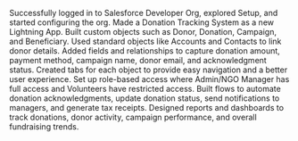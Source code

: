 Successfully logged in to Salesforce Developer Org, explored Setup, and started configuring the org.
Made a Donation Tracking System as a new Lightning App.
Built custom objects such as Donor, Donation, Campaign, and Beneficiary.
Used standard objects like Accounts and Contacts to link donor details.
Added fields and relationships to capture donation amount, payment method, campaign name, donor email, and acknowledgment status.
Created tabs for each object to provide easy navigation and a better user experience.
Set up role-based access where Admin/NGO Manager has full access and Volunteers have restricted access.
Built flows to automate donation acknowledgments, update donation status, send notifications to managers, and generate tax receipts.
Designed reports and dashboards to track donations, donor activity, campaign performance, and overall fundraising trends.
